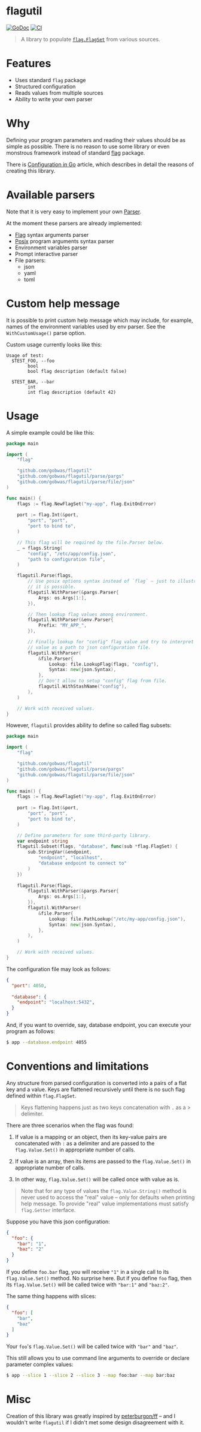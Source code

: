 # flagutil

[![GoDoc][godoc-image]][godoc-url]
[![CI][ci-badge]][ci-url]

> A library to populate [`flag.FlagSet`][flagSet] from various sources.

# Features

- Uses standard `flag` package
- Structured configuration
- Reads values from multiple sources
- Ability to write your own parser

# Why

Defining your program parameters and reading their values should be as simple
as possible. There is no reason to use some library or even monstrous framework
instead of standard [flag][flag] package.

There is [Configuration in Go][article] article, which describes in detail the
reasons of creating this library.

# Available parsers

Note that it is very easy to implement your own [Parser][parser].

At the moment these parsers are already implemented:
- [Flag][flag-syntax] syntax arguments parser
- [Posix][posix] program arguments syntax parser
- Environment variables parser
- Prompt interactive parser
- File parsers:
  - json
  - yaml
  - toml

# Custom help message

It is possible to print custom help message which may include, for example,
names of the environment variables used by env parser. See the
`WithCustomUsage()` parse option.

Custom usage currently looks like this:

```
Usage of test:
  $TEST_FOO, --foo
        bool
        bool flag description (default false)

  $TEST_BAR, --bar
        int
        int flag description (default 42)
```

# Usage

A simple example could be like this:

```go
package main

import (
	"flag"

	"github.com/gobwas/flagutil"
	"github.com/gobwas/flagutil/parse/pargs"
	"github.com/gobwas/flagutil/parse/file/json"
)

func main() {
	flags := flag.NewFlagSet("my-app", flag.ExitOnError)
	
	port := flag.Int(&port,
		"port", "port",
		"port to bind to",
	)

	// This flag will be required by the file.Parser below.
	_ = flags.String(
		"config", "/etc/app/config.json", 
		"path to configuration file",
	)

	flagutil.Parse(flags,
		// Use posix options syntax instead of `flag` – just to illustrate that
		// it is possible.
		flagutil.WithParser(&pargs.Parser{
			Args: os.Args[1:],
		}),	

		// Then lookup flag values among environment.
		flagutil.WithParser(&env.Parser{
			Prefix: "MY_APP_",
		}),

		// Finally lookup for "config" flag value and try to interpret its
		// value as a path to json configuration file.
		flagutil.WithParser(
			&file.Parser{
				Lookup: file.LookupFlag(flags, "config"),
				Syntax: new(json.Syntax),
			},
			// Don't allow to setup "config" flag from file.
			flagutil.WithStashName("config"),
		),
	)

	// Work with received values.
}
```

However, `flagutil` provides ability to define so called flag subsets:

```go
package main

import (
	"flag"

	"github.com/gobwas/flagutil"
	"github.com/gobwas/flagutil/parse/pargs"
	"github.com/gobwas/flagutil/parse/file/json"
)

func main() {
	flags := flag.NewFlagSet("my-app", flag.ExitOnError)
	
	port := flag.Int(&port,
		"port", "port",
		"port to bind to",
	)

	// Define parameters for some third-party library.
	var endpoint string
	flagutil.Subset(flags, "database", func(sub *flag.FlagSet) {
		sub.StringVar(&endpoint,
			"endpoint", "localhost",
			"database endpoint to connect to"
		)
	})
	
	flagutil.Parse(flags,
		flagutil.WithParser(&pargs.Parser{
			Args: os.Args[1:],
		}),	
		flagutil.WithParser(
			&file.Parser{
				Lookup: file.PathLookup("/etc/my-app/config.json"),
				Syntax: new(json.Syntax),
			},
		),
	)

	// Work with received values.
}
```

The configuration file may look as follows:

```json
{
  "port": 4050,
  
  "database": {
    "endpoint": "localhost:5432",
  }
}
```

And, if you want to override, say, database endpoint, you can execute your
program as follows:

```bash
$ app --database.endpoint 4055
```

# Conventions and limitations

Any structure from parsed configuration is converted into a pairs of a flat key
and a value. Keys are flattened recursively until there is no such flag defined
within `flag.FlagSet`.

> Keys flattening happens just as two keys concatenation with `.` as a >
> delimiter.

There are three scenarios when the flag was found:

1) If value is a mapping or an object, then its key-value pairs are
   concatenated with `:` as a delimiter and are passed to the `flag.Value.Set()`
   in appropriate number of calls.

2) If value is an array, then its items are passed to the `flag.Value.Set()` in
   appropriate number of calls. 

3) In other way, `flag.Value.Set()` will be called once with value as is.

> Note that for any type of values the `flag.Value.String()` method is never
> used to access the "real" value – only for defaults when printing help
> message. To provide "real" value implementations must satisfy `flag.Getter`
> interface.

Suppose you have this json configuration:

```json
{
  "foo": {
    "bar": "1",
    "baz": "2"
  }
}
```

If you define `foo.bar` flag, you will receive `"1"` in a single call to its
`flag.Value.Set()` method. No surprise here. But if you define `foo` flag, then
its `flag.Value.Set()` will be called twice with `"bar:1"` and `"baz:2"`.

The same thing happens with slices:

```json
{
  "foo": [
    "bar",
    "baz"
  ]
}
```

Your `foo`'s `flag.Value.Set()` will be called twice with `"bar"` and `"baz"`.

This still allows you to use command line arguments to override or declare
parameter complex values:

```bash
$ app --slice 1 --slice 2 --slice 3 --map foo:bar --map bar:baz
```

# Misc

Creation of this library was greatly inspired by [peterburgon/ff][ff] – and I
wouldn't write `flagutil` if I didn't met some design disagreement with it.


[parser]:       https://godoc.org/github.com/gobwas/flagutil#Parser
[flag]:         https://golang.org/pkg/flag
[flagSet]:      https://golang.org/pkg/flag#FlagSet
[flag-syntax]:  https://golang.org/pkg/flag/#hdr-Command_line_flag_syntax
[article]:      https://gbws.io/articles/configuration-in-go
[godoc-image]:  https://godoc.org/github.com/gobwas/flagutil?status.svg
[godoc-url]:    https://godoc.org/github.com/gobwas/flagutil
[posix]:        https://www.gnu.org/software/libc/manual/html_node/Argument-Syntax.html
[ff]:           https://github.com/peterbourgon/ff
[ci-badge]:     https://github.com/gobwas/flagutil/workflows/CI/badge.svg
[ci-url]:       https://github.com/gobwas/flagutil/actions?query=workflow%3ACI
